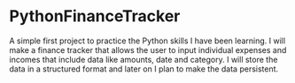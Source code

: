 # PythonFinanceTracker
A simple first project to practice the Python skills I have been learning. I will make a finance tracker that allows the user to input individual expenses and incomes that include data like amounts, date and category. I will store the data in a structured format and later on I plan to make the data persistent.
